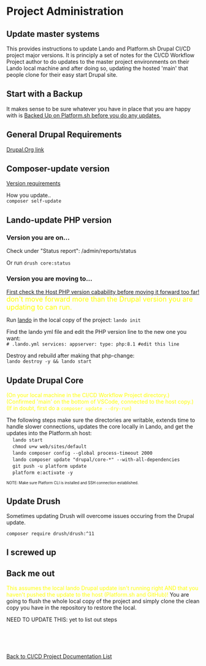 
# Project Administration
## Update master systems

This provides instructions to update Lando and Platform.sh Drupal CI/CD project major versions.  It is principly a set of notes for the CI/CD Workflow Project author to do updates to the master project environments on their Lando local machine and after doing so, updating the hosted 'main' that people clone for their easy start Drupal site.

## Start with a Backup

It makes sense to be sure whatever you have in place that you are happy with is [Backed Up on Platform.sh before you do any updates.](../cicd/basebeforesplit.md#lets-do-a-Platformsh-backup) 

## General Drupal Requirements
[Drupal.Org link](https://www.drupal.org/docs/getting-started/system-requirements)

## Composer-update version
[Version requirements](https://www.drupal.org/docs/system-requirements/composer-requirements)<br>

How you update..<br>
`composer self-update`

## Lando-update PHP version

### Version you are on...

Check under "Status report": /admin/reports/status

Or run `drush core:status` 

### Version you are moving to...

[First check the Host PHP version cabability before moving it forward too far!](https://www.drupal.org/docs/getting-started/system-requirements/php-requirements)
<font size="4" color=yellow> don't move forward more than the Drupal version you are updating to can run.</font>  

Run [lando](https://docs.lando.dev/) in the local copy of the project:
`lando init`

Find the lando yml file and edit the PHP version line to the new one you want:<br>
`# .lando.yml
services:
  appserver:
    type: php:8.1 #edit this line`

Destroy and rebuild after making that php-change:<br>
`lando destroy -y && lando start`

## Update Drupal Core
<font color=yellow>(On your local machine in the CI/CD Workflow Project directory.)</font><br>
<font color=yellow>(Confirmed 'main' on the bottom of VSCode, connected to the host copy.)</font><br>
<font color=yellow>(If in doubt, first do a `composer update --dry-run`)</font>

The following steps make sure the directories are writable, extends time to handle slower connections, updates the core locally in Lando, and get the updates into the Platform.sh host:<br> 
&nbsp;&nbsp;&nbsp;&nbsp;`lando start`<br>
&nbsp;&nbsp;&nbsp;&nbsp;`chmod u+w web/sites/default`<br>
&nbsp;&nbsp;&nbsp;&nbsp;`lando composer config --global process-timeout 2000`<br>
&nbsp;&nbsp;&nbsp;&nbsp;`lando composer update "drupal/core-*" --with-all-dependencies`<br>
&nbsp;&nbsp;&nbsp;&nbsp;`git push -u platform update`<br>
&nbsp;&nbsp;&nbsp;&nbsp;`platform e:activate -y`<br>

<sup><sub>NOTE: Make sure Platform CLI is installed and SSH connection established.</sub></sup><br>

## Update Drush

Sometimes updating Drush will overcome issues occuring from the Drupal update.

`composer require drush/drush:^11`


## I screwed up
## Back me out
<font color=yellow>This assumes the local lando Drupal update isn't running right AND that you haven't pushed the update to the host (Platform.sh and GitHub)!</font>
You are going to flush the whole local copy of the project and simply clone the clean copy you have in the repository to restore the local.


NEED TO UPDATE THIS: yet to list out steps



<br>
<br>
<br>

[Back to CI/CD Project Documentation List](../book/drupalcicd.md#i-kind-of-need-to-know-how-it-works)
